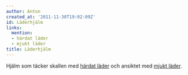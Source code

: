 ```yaml
---
author: Anton
created_at: '2011-11-30T19:02:09Z'
id: Läderhjälm
links:
  mention:
  - härdat läder
  - mjukt läder
title: Läderhjälm
---
```


Hjälm som täcker skallen med [härdat läder] och ansiktet med [mjukt läder].

  [härdat läder]: härdat_läder
  [mjukt läder]: mjukt_läder

